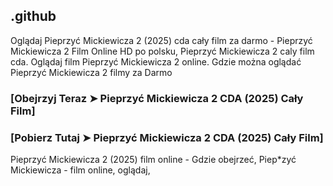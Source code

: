 ## .github

Oglądaj Pieprzyć Mickiewicza 2 (2025) cda cały film za darmo - Pieprzyć Mickiewicza 2 Film Online HD po polsku, Pieprzyć Mickiewicza 2 caly film cda. Oglądaj film Pieprzyć Mickiewicza 2 online. Gdzie można oglądać Pieprzyć Mickiewicza 2 filmy za Darmo

### [Obejrzyj Teraz ➤ Pieprzyć Mickiewicza 2 CDA (2025) Cały Film]

### [Pobierz Tutaj ➤ Pieprzyć Mickiewicza 2 CDA (2025) Cały Film]

Pieprzyć Mickiewicza 2 (2025) film online - Gdzie obejrzeć, Piep*zyć Mickiewicza - film online, oglądaj, 
